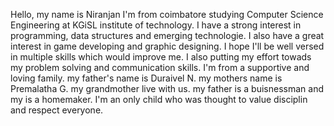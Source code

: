Hello, my name is Niranjan
I'm from coimbatore studying Computer Science Engineering at KGiSL institute of technology.
I have a strong interest in programming, data structures and emerging technologie.
I also have a great interest in game developing and graphic designing.
I hope I'll be well versed in multiple skills which would improve me.
I also putting my effort towads my problem solving and communication skills.
I'm from a supportive and loving family.
my father's name is Duraivel N.
my mothers name is Premalatha G.
my grandmother live with us.
my father is a buisnessman and my is a homemaker.
I'm an only child who was thought to value disciplin and respect everyone.
